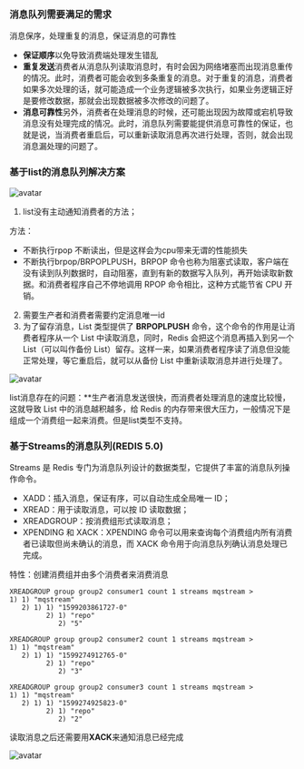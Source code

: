 ### 消息队列需要满足的需求

消息保序，处理重复的消息，保证消息的可靠性

* **保证顺序**以免导致消费端处理发生错乱
* **重复发送**消费者从消息队列读取消息时，有时会因为网络堵塞而出现消息重传的情况。此时，消费者可能会收到多条重复的消息。对于重复的消息，消费者如果多次处理的话，就可能造成一个业务逻辑被多次执行，如果业务逻辑正好是要修改数据，那就会出现数据被多次修改的问题了。
* **消息可靠性**另外，消费者在处理消息的时候，还可能出现因为故障或宕机导致消息没有处理完成的情况。此时，消息队列需要能提供消息可靠性的保证，也就是说，当消费者重启后，可以重新读取消息再次进行处理，否则，就会出现消息漏处理的问题了。

### 基于list的消息队列解决方案

![avatar](https://static001.geekbang.org/resource/image/b0/7c/b0959216cbce7ac383ce206b8884777c.jpg)

1. list没有主动通知消费者的方法；

方法：

* 不断执行rpop 不断读出，但是这样会为cpu带来无谓的性能损失
* 不断执行brpop/BRPOPLPUSH，BRPOP 命令也称为阻塞式读取，客户端在没有读到队列数据时，自动阻塞，直到有新的数据写入队列，再开始读取新数据。和消费者程序自己不停地调用 RPOP 命令相比，这种方式能节省 CPU 开销。

2. 需要生产者和消费者需要约定消息唯一id
3. 为了留存消息，List 类型提供了 **BRPOPLPUSH** 命令，这个命令的作用是让消费者程序从一个 List 中读取消息，同时，Redis 会把这个消息再插入到另一个 List（可以叫作备份 List）留存。这样一来，如果消费者程序读了消息但没能正常处理，等它重启后，就可以从备份 List 中重新读取消息并进行处理了。

![avatar](https://static001.geekbang.org/resource/image/50/3d/5045395da08317b546aab7eb698d013d.jpg)

list消息存在的问题：**生产者消息发送很快，而消费者处理消息的速度比较慢，这就导致 List 中的消息越积越多，给 Redis 的内存带来很大压力，一般情况下是组成一个消费组一起来消费。但是list类型不支持。



### 基于Streams的消息队列(REDIS 5.0)

Streams 是 Redis 专门为消息队列设计的数据类型，它提供了丰富的消息队列操作命令。

* XADD：插入消息，保证有序，可以自动生成全局唯一 ID；
* XREAD：用于读取消息，可以按 ID 读取数据；
* XREADGROUP：按消费组形式读取消息；
* XPENDING 和 XACK：XPENDING 命令可以用来查询每个消费组内所有消费者已读取但尚未确认的消息，而 XACK 命令用于向消息队列确认消息处理已完成。

特性：创建消费组并由多个消费者来消费消息

```
XREADGROUP group group2 consumer1 count 1 streams mqstream >
1) 1) "mqstream"
   2) 1) 1) "1599203861727-0"
         2) 1) "repo"
            2) "5"

XREADGROUP group group2 consumer2 count 1 streams mqstream >
1) 1) "mqstream"
   2) 1) 1) "1599274912765-0"
         2) 1) "repo"
            2) "3"

XREADGROUP group group2 consumer3 count 1 streams mqstream >
1) 1) "mqstream"
   2) 1) 1) "1599274925823-0"
         2) 1) "repo"
            2) "2"
```

读取消息之后还需要用**XACK**来通知消息已经完成

![avatar](https://static001.geekbang.org/resource/image/b2/14/b2d6581e43f573da6218e790bb8c6814.jpg)

